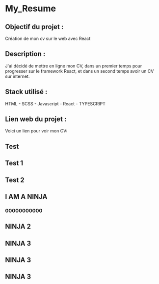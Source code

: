 # My_Resume

## __Objectif du projet :__ 
Création de mon cv sur le web avec React

## __Description :__

J'ai décidé de mettre en ligne mon CV, dans un premier temps pour progresser sur le framework React, et dans un second temps avoir un CV sur internet.

## __Stack utilisé :__

HTML - SCSS - Javascript - React - TYPESCRIPT

## __Lien web du projet :__

Voici un lien pour voir mon CV:

## Test
## Test 1
## Test 2
## I AM A NINJA
### 00000000000
## NINJA 2
## NINJA 3
## NINJA 3
## NINJA 3


